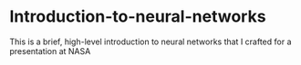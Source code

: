 # Introduction-to-neural-networks
This is a brief, high-level introduction to neural networks that I crafted for a presentation at NASA
